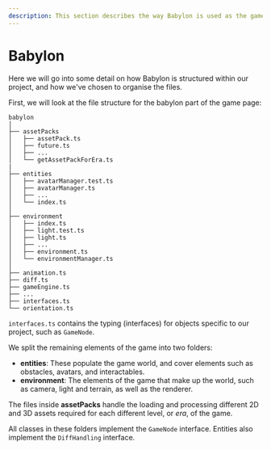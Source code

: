 ```yaml
---
description: This section describes the way Babylon is used as the game engine for Kurono.
---
```


# Babylon

Here we will go into some detail on how Babylon is structured within our project, and how we've chosen to organise the files.

First, we will look at the file structure for the babylon part of the game page:

```
babylon
│
├── assetPacks
│   ├── assetPack.ts
│   ├── future.ts
│   ├── ...
│   └── getAssetPackForEra.ts
|
├── entities
│   ├── avatarManager.test.ts
│   ├── avatarManager.ts
│   ├── ...
│   └── index.ts
│
├── environment
│   ├── index.ts
│   ├── light.test.ts
│   ├── light.ts
│   ├── ...
│   ├── environment.ts
│   └── environmentManager.ts
│
├── animation.ts
├── diff.ts
├── gameEngine.ts
├── ...
├── interfaces.ts
└── orientation.ts
```

`interfaces.ts` contains the typing (interfaces) for objects specific to our project, such as `GameNode`.

We split the remaining elements of the game into two folders:

* **entities**: These populate the game world, and cover elements such as obstacles, avatars, and interactables.
* **environment**: The elements of the game that make up the world, such as camera, light and terrain, as well as the renderer.

The files inside **assetPacks** handle the loading and processing different 2D and 3D assets required for each different level, or _era_, of the game.&#x20;

All classes in these folders implement the `GameNode` interface. Entities also implement the `DiffHandling` interface.
